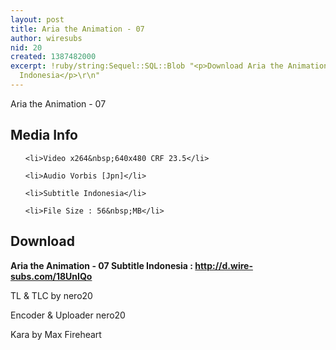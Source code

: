 ```yaml
---
layout: post
title: Aria the Animation - 07
author: wiresubs
nid: 20
created: 1387482000
excerpt: !ruby/string:Sequel::SQL::Blob "<p>Download Aria the Animation 07 Subtitle
  Indonesia</p>\r\n"
---
```

<p class="rtecenter">Aria the Animation - 07</p>

<h2>Media Info</h2>

<ul>
	<li>Video x264&nbsp;640x480 CRF 23.5</li>
	<li>Audio Vorbis [Jpn]</li>
	<li>Subtitle Indonesia</li>
	<li>File Size : 56&nbsp;MB</li>
</ul>

<h2>Download</h2>

<p><strong>Aria the Animation - 07</strong><strong>&nbsp;Subtitle Indonesia<strong>&nbsp;:&nbsp;</strong><a href="http://d.wire-subs.com/18UnIQo">http://d.wire-subs.com/18UnIQo</a></strong></p>

<p>TL &amp; TLC by nero20<br />
Encoder &amp; Uploader nero20<br />
Kara by Max Fireheart</p>

